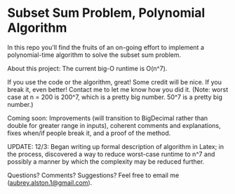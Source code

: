 Subset Sum Problem, Polynomial Algorithm
===================

In this repo you'll find the fruits of an on-going effort to implement a polynomial-time algorithm to solve the subset sum problem.  

About this project:
The current big-O runtime is O(n^7).

If you use the code or the algorithm, great!  Some credit will be nice.  If you break it, even better!  Contact me to let me know how you did it.  (Note: worst case at n = 200 is 200^7, which is a pretty big number.  50^7 is a pretty big number.)

Coming soon: Improvements (will transition to BigDecimal rather than double for greater range in inputs), coherent comments and explanations, fixes when/if people break it, and a proof of the method.

UPDATE: 12/3: Began writing up formal description of algorithm in Latex; in the process, discovered a way to reduce worst-case runtime to n^7 and possibly a manner by which the complexity may be reduced further.

Questions?  Comments?  Suggestions?  Feel free to email me (aubrey.alston.1@gmail.com).
